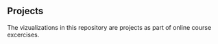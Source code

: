 ## Projects

The vizualizations in this repository are projects as part of online course excercises.
